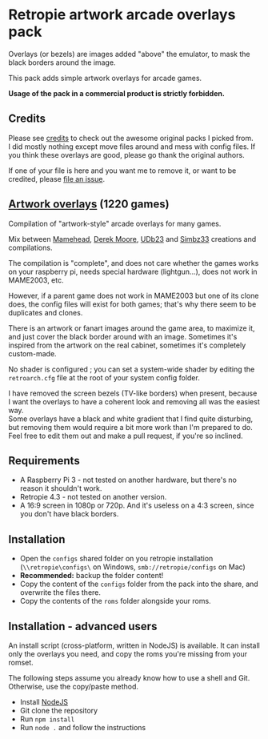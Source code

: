# Retropie artwork arcade overlays pack

Overlays (or bezels) are images added "above" the emulator, to mask the black borders around the image.

This pack adds simple artwork overlays for arcade games.

**Usage of the pack in a commercial product is strictly forbidden.**

## Credits

Please see [credits](CREDITS.md) to check out the awesome original packs I picked from.  
I did mostly nothing except move files around and mess with config files. If you think these overlays are good, please go thank the original authors.

If one of your file is here and you want me to remove it, or want to be credited, please [file an issue](https://github.com/cosmo0/retropie-arcade-overlays/issues).

## [Artwork overlays](overlays-artworks/) (1220 games)

Compilation of "artwork-style" arcade overlays for many games.

Mix between [Mamehead](https://forums.libretro.com/t/arcade-overlays/4084/284), [Derek Moore](https://www.youtube.com/user/oldstarscream), [UDb23](https://github.com/UDb23/rpie-ovl) and [Simbz33](https://github.com/simbz33/retropie-overlay) creations and compilations.

The compilation is "complete", and does not care whether the games works on your raspberry pi, needs special hardware (lightgun...), does not work in MAME2003, etc.

However, if a parent game does not work in MAME2003 but one of its clone does, the config files will exist for both games; that's why there seem to be duplicates and clones.

There is an artwork or fanart images around the game area, to maximize it, and just cover the black border around with an image. Sometimes it's inspired from the artwork on the real cabinet, sometimes it's completely custom-made.

No shader is configured ; you can set a system-wide shader by editing the `retroarch.cfg` file at the root of your system config folder.

I have removed the screen bezels (TV-like borders) when present, because I want the overlays to have a coherent look and removing all was the easiest way.  
Some overlays have a black and white gradient that I find quite disturbing, but removing them would require a bit more work than I'm prepared to do. Feel free to edit them out and make a pull request, if you're so inclined.

## Requirements

- A Raspberry Pi 3 - not tested on another hardware, but there's no reason it shouldn't work.
- Retropie 4.3 - not tested on another version.
- A 16:9 screen in 1080p or 720p. And it's useless on a 4:3 screen, since you don't have black borders.

## Installation

- Open the `configs` shared folder on you retropie installation (`\\retropie\configs\` on Windows, `smb://retropie/configs` on Mac)
- **Recommended:** backup the folder content!
- Copy the content of the `configs` folder from the pack into the share, and overwrite the files there.
- Copy the contents of the `roms` folder alongside your roms.

## Installation - advanced users

An install script (cross-platform, written in NodeJS) is available. It can install only the overlays you need, and copy the roms you're missing from your romset.

The following steps assume you already know how to use a shell and Git. Otherwise, use the copy/paste method.

- Install [NodeJS](http://nodejs.org)
- Git clone the repository
- Run `npm install`
- Run `node .` and follow the instructions